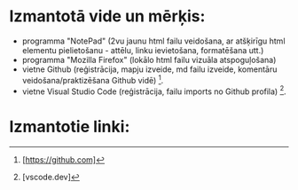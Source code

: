 # Izmantotā vide un mērķis:  
- programma "NotePad" (2vu jaunu html failu veidošana, ar atšķirīgu html elementu pielietošanu - attēlu, linku ievietošana, formatēšana utt.)
- programma "Mozilla Firefox" (lokālo html failu vizuāla atspoguļošana)
- vietne Github (reģistrācija, mapju izveide, md failu izveide, komentāru veidošana/praktizēšana Github vidē) [^1].
- vietne Visual Studio Code (reģistrācija, failu imports no Github profila) [^2].   

# Izmantotie linki:
[^1]: [https://github.com]  
[^2]: [vscode.dev]  

